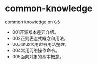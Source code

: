 # common-knowledge
common knowledge on CS

- 001开源版本差异介绍。
- 002正则表达式概念和用法。
- 003linux常用命令用法整理。
- 004常用网络操作命令。
- 005面向对象的基本概念。
